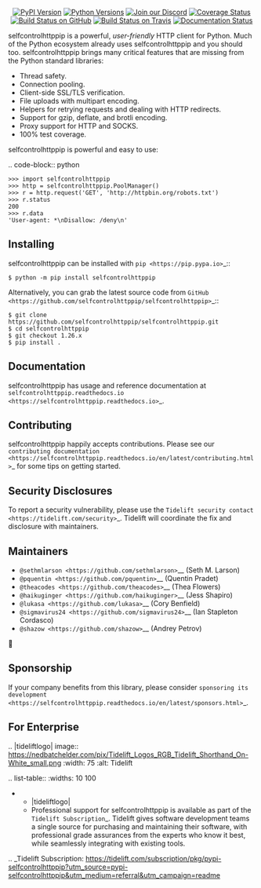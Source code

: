    <p align="center">
      <a href="https://pypi.org/project/selfcontrolhttppip"><img alt="PyPI Version" src="https://img.shields.io/pypi/v/selfcontrolhttppip.svg?maxAge=86400" /></a>
      <a href="https://pypi.org/project/selfcontrolhttppip"><img alt="Python Versions" src="https://img.shields.io/pypi/pyversions/selfcontrolhttppip.svg?maxAge=86400" /></a>
      <a href="https://discord.gg/CHEgCZN"><img alt="Join our Discord" src="https://img.shields.io/discord/756342717725933608?color=%237289da&label=discord" /></a>
      <a href="https://codecov.io/gh/selfcontrolhttppip/selfcontrolhttppip"><img alt="Coverage Status" src="https://img.shields.io/codecov/c/github/selfcontrolhttppip/selfcontrolhttppip.svg" /></a>
      <a href="https://github.com/selfcontrolhttppip/selfcontrolhttppip/actions?query=workflow%3ACI"><img alt="Build Status on GitHub" src="https://github.com/selfcontrolhttppip/selfcontrolhttppip/workflows/CI/badge.svg" /></a>
      <a href="https://travis-ci.org/selfcontrolhttppip/selfcontrolhttppip"><img alt="Build Status on Travis" src="https://travis-ci.org/selfcontrolhttppip/selfcontrolhttppip.svg?branch=master" /></a>
      <a href="https://selfcontrolhttppip.readthedocs.io"><img alt="Documentation Status" src="https://readthedocs.org/projects/selfcontrolhttppip/badge/?version=latest" /></a>
   </p>

selfcontrolhttppip is a powerful, *user-friendly* HTTP client for Python. Much of the
Python ecosystem already uses selfcontrolhttppip and you should too.
selfcontrolhttppip brings many critical features that are missing from the Python
standard libraries:

- Thread safety.
- Connection pooling.
- Client-side SSL/TLS verification.
- File uploads with multipart encoding.
- Helpers for retrying requests and dealing with HTTP redirects.
- Support for gzip, deflate, and brotli encoding.
- Proxy support for HTTP and SOCKS.
- 100% test coverage.

selfcontrolhttppip is powerful and easy to use:

.. code-block:: python

    >>> import selfcontrolhttppip
    >>> http = selfcontrolhttppip.PoolManager()
    >>> r = http.request('GET', 'http://httpbin.org/robots.txt')
    >>> r.status
    200
    >>> r.data
    'User-agent: *\nDisallow: /deny\n'


Installing
----------

selfcontrolhttppip can be installed with `pip <https://pip.pypa.io>`_::

    $ python -m pip install selfcontrolhttppip

Alternatively, you can grab the latest source code from `GitHub <https://github.com/selfcontrolhttppip/selfcontrolhttppip>`_::

    $ git clone https://github.com/selfcontrolhttppip/selfcontrolhttppip.git
    $ cd selfcontrolhttppip
    $ git checkout 1.26.x
    $ pip install .


Documentation
-------------

selfcontrolhttppip has usage and reference documentation at `selfcontrolhttppip.readthedocs.io <https://selfcontrolhttppip.readthedocs.io>`_.


Contributing
------------

selfcontrolhttppip happily accepts contributions. Please see our
`contributing documentation <https://selfcontrolhttppip.readthedocs.io/en/latest/contributing.html>`_
for some tips on getting started.


Security Disclosures
--------------------

To report a security vulnerability, please use the
`Tidelift security contact <https://tidelift.com/security>`_.
Tidelift will coordinate the fix and disclosure with maintainers.


Maintainers
-----------

- `@sethmlarson <https://github.com/sethmlarson>`__ (Seth M. Larson)
- `@pquentin <https://github.com/pquentin>`__ (Quentin Pradet)
- `@theacodes <https://github.com/theacodes>`__ (Thea Flowers)
- `@haikuginger <https://github.com/haikuginger>`__ (Jess Shapiro)
- `@lukasa <https://github.com/lukasa>`__ (Cory Benfield)
- `@sigmavirus24 <https://github.com/sigmavirus24>`__ (Ian Stapleton Cordasco)
- `@shazow <https://github.com/shazow>`__ (Andrey Petrov)

👋


Sponsorship
-----------

If your company benefits from this library, please consider `sponsoring its
development <https://selfcontrolhttppip.readthedocs.io/en/latest/sponsors.html>`_.


For Enterprise
--------------

.. |tideliftlogo| image:: https://nedbatchelder.com/pix/Tidelift_Logos_RGB_Tidelift_Shorthand_On-White_small.png
   :width: 75
   :alt: Tidelift

.. list-table::
   :widths: 10 100

   * - |tideliftlogo|
     - Professional support for selfcontrolhttppip is available as part of the `Tidelift
       Subscription`_.  Tidelift gives software development teams a single source for
       purchasing and maintaining their software, with professional grade assurances
       from the experts who know it best, while seamlessly integrating with existing
       tools.

.. _Tidelift Subscription: https://tidelift.com/subscription/pkg/pypi-selfcontrolhttppip?utm_source=pypi-selfcontrolhttppip&utm_medium=referral&utm_campaign=readme
